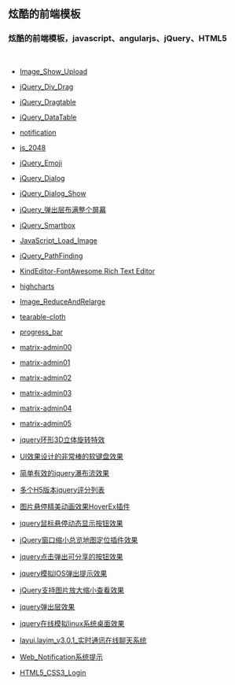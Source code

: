 ## 炫酷的前端模板

<h3>
炫酷的前端模板，javascript、angularjs、jQuery、HTML5
</h3>
</br>

* [Image_Show_Upload](https://scalad.github.io/FrontJS/image_show_upload/)

* [jQuery_Div_Drag](https://scalad.github.io/FrontJS/jQuery_Div_Drag/)

* [jQuery_Dragtable](https://scalad.github.io/FrontJS/jQuery_Dragtable/)

* [jQuery_DataTable](https://scalad.github.io/FrontJS/jQuery_DataTable/)

* [notification](https://scalad.github.io/FrontJS/notification/)

* [js_2048](https://scalad.github.io/FrontJS/js_2048/)

* [jQuery_Emoji](https://scalad.github.io/FrontJS/jQuery_Emoji)

* [jQuery_Dialog](https://scalad.github.io/FrontJS/jQuery_Dialog)

* [jQuery_Dialog_Show](https://scalad.github.io/FrontJS/jQuery_Dialog_Show)

* [jQuery_弹出层布满整个屏幕](https://scalad.github.io/FrontJS/jQuery_弹出层布满整个屏幕)

* [jQuery_Smartbox](https://scalad.github.io/FrontJS/jQuery_Smartbox)

* [JavaScript_Load_Image](https://scalad.github.io/FrontJS/JavaScript_Load_Image)

* [jQuery_PathFinding](https://scalad.github.io/FrontJS/jQuery_PathFinding)
 
* [KindEditor-FontAwesome Rich Text Editor](https://scalad.github.io/FrontJS/KindEditor-FontAwesome)

* [highcharts](https://scalad.github.io/FrontJS/highcharts)

* [Image_ReduceAndRelarge](https://scalad.github.io/FrontJS/Image_ReduceAndRelarge)

* [tearable-cloth](https://scalad.github.io/FrontJS/tearable-cloth)

* [progress_bar](https://scalad.github.io/FrontJS/progress_bar)

* [matrix-admin00](https://scalad.github.io/FrontJS/matrix-admin00)

* [matrix-admin01](https://scalad.github.io/FrontJS/matrix-admin01)

* [matrix-admin02](https://scalad.github.io/FrontJS/matrix-admin02)

* [matrix-admin03](https://scalad.github.io/FrontJS/matrix-admin03)

* [matrix-admin04](https://scalad.github.io/FrontJS/matrix-admin04)

* [matrix-admin05](https://scalad.github.io/FrontJS/matrix-admin05)

* [jquery环形3D立体旋转特效](https://scalad.github.io/FrontJS/jquery环形3D立体旋转特效)

* [UI效果设计的非常棒的软键盘效果](https://scalad.github.io/FrontJS/UI效果设计的非常棒的软键盘效果)

* [简单有效的jquery瀑布流效果](https://scalad.github.io/FrontJS/简单有效的jquery瀑布流效果)

* [多个H5版本jquery评分列表](https://scalad.github.io/FrontJS/多个H5版本jquery评分列表)

* [图片悬停精美动画效果HoverEx插件](https://scalad.github.io/FrontJS/图片悬停精美动画效果HoverEx插件)

* [jquery鼠标悬停动态显示按钮效果](https://scalad.github.io/FrontJS/jquery鼠标悬停动态显示按钮效果)

* [jQuery窗口缩小总览地图定位插件效果](https://scalad.github.io/FrontJS/jQuery窗口缩小总览地图定位插件效果)

* [jquery点击弹出可分享的按钮效果](https://scalad.github.io/FrontJS/jquery点击弹出可分享的按钮效果)

* [jquery模拟IOS弹出提示效果](https://scalad.github.io/FrontJS/jquery模拟IOS弹出提示效果)

* [jQuery支持图片放大缩小查看效果](https://scalad.github.io/FrontJS/jQuery支持图片放大缩小查看效果)

* [jquery弹出层效果](https://scalad.github.io/FrontJS/jquery弹出层效果)

* [jquery在线模拟linux系统桌面效果](https://scalad.github.io/FrontJS/jquery在线模拟linux系统桌面效果)

* [layui.layim_v3.0.1_实时通讯在线聊天系统](https://scalad.github.io/FrontJS/layui.layim_v3.0.1_实时通讯在线聊天系统/demo/index.html)

* [Web_Notification系统提示](https://scalad.github.io/FrontJS/Web_Notification/index.html)

* [HTML5_CSS3_Login](https://scalad.github.io/FrontJS/HTML5_CSS3_Login/login.html)